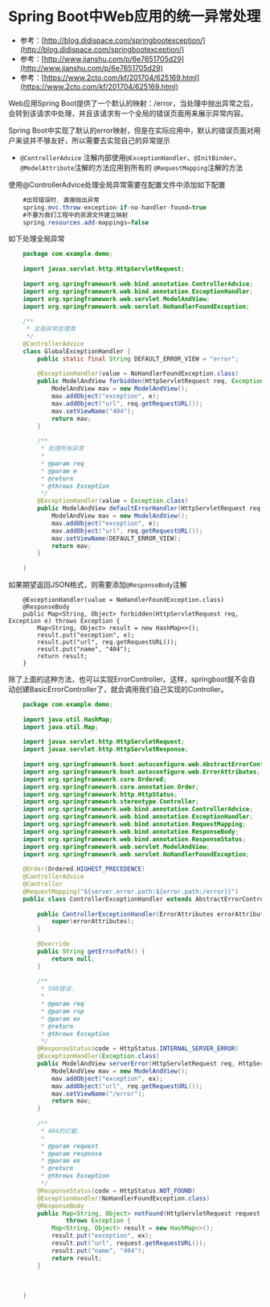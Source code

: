 # Spring Boot中Web应用的统一异常处理
- 参考：[http://blog.didispace.com/springbootexception/](http://blog.didispace.com/springbootexception/)
- 参考：[http://www.jianshu.com/p/6e7651705d29](http://www.jianshu.com/p/6e7651705d29)
- 参考：[https://www.2cto.com/kf/201704/625169.html](https://www.2cto.com/kf/201704/625169.html)

Web应用Spring Boot提供了一个默认的映射：/error，当处理中抛出异常之后，会转到该请求中处理，并且该请求有一个全局的错误页面用来展示异常内容。

Spring Boot中实现了默认的error映射，但是在实际应用中，默认的错误页面对用户来说并不够友好，所以需要去实现自己的异常提示



- `@ControllerAdvice` 注解内部使用`@ExceptionHandler`、`@InitBinder`、`@ModelAttribute`注解的方法应用到所有的 `@RequestMapping`注解的方法


使用@ControllerAdvice处理全局异常需要在配置文件中添加如下配置
```java    
    #出现错误时, 直接抛出异常
    spring.mvc.throw-exception-if-no-handler-found=true
    #不要为我们工程中的资源文件建立映射
    spring.resources.add-mappings=false
```

如下处理全局异常
```java
    package com.example.demo;
    
    import javax.servlet.http.HttpServletRequest;
    
    import org.springframework.web.bind.annotation.ControllerAdvice;
    import org.springframework.web.bind.annotation.ExceptionHandler;
    import org.springframework.web.servlet.ModelAndView;
    import org.springframework.web.servlet.NoHandlerFoundException;
    
    /**
     * 全局异常处理类
     */
    @ControllerAdvice
    class GlobalExceptionHandler {
    	public static final String DEFAULT_ERROR_VIEW = "error";
    
    	@ExceptionHandler(value = NoHandlerFoundException.class)
    	public ModelAndView forbidden(HttpServletRequest req, Exception e) throws Exception {
    		ModelAndView mav = new ModelAndView();
    		mav.addObject("exception", e);
    		mav.addObject("url", req.getRequestURL());
    		mav.setViewName("404");
    		return mav;
    	}
    
    	/**
    	 * 处理所有异常
    	 * 
    	 * @param req
    	 * @param e
    	 * @return
    	 * @throws Exception
    	 */
    	@ExceptionHandler(value = Exception.class)
    	public ModelAndView defaultErrorHandler(HttpServletRequest req, Exception e) throws Exception {
    		ModelAndView mav = new ModelAndView();
    		mav.addObject("exception", e);
    		mav.addObject("url", req.getRequestURL());
    		mav.setViewName(DEFAULT_ERROR_VIEW);
    		return mav;
    	}
    
    }
 ```
如果期望返回JSON格式，则需要添加`@ResponseBody`注解
```
    @ExceptionHandler(value = NoHandlerFoundException.class)
    @ResponseBody
    public Map<String, Object> forbidden(HttpServletRequest req, Exception e) throws Exception {
    	Map<String, Object> result = new HashMap<>();
    	result.put("exception", e);
    	result.put("url", req.getRequestURL());
    	result.put("name", "404");
    	return result;
    }  
```

除了上面的这种方法，也可以实现ErrorController。这样，springboot就不会自动创建BasicErrorController了，就会调用我们自己实现的Controller。

```java
    package com.example.demo;
    
    import java.util.HashMap;
    import java.util.Map;
    
    import javax.servlet.http.HttpServletRequest;
    import javax.servlet.http.HttpServletResponse;
    
    import org.springframework.boot.autoconfigure.web.AbstractErrorController;
    import org.springframework.boot.autoconfigure.web.ErrorAttributes;
    import org.springframework.core.Ordered;
    import org.springframework.core.annotation.Order;
    import org.springframework.http.HttpStatus;
    import org.springframework.stereotype.Controller;
    import org.springframework.web.bind.annotation.ControllerAdvice;
    import org.springframework.web.bind.annotation.ExceptionHandler;
    import org.springframework.web.bind.annotation.RequestMapping;
    import org.springframework.web.bind.annotation.ResponseBody;
    import org.springframework.web.bind.annotation.ResponseStatus;
    import org.springframework.web.servlet.ModelAndView;
    import org.springframework.web.servlet.NoHandlerFoundException;
    
    @Order(Ordered.HIGHEST_PRECEDENCE)
    @ControllerAdvice
    @Controller
    @RequestMapping("${server.error.path:${error.path:/error}}")
    public class ControllerExceptionHandler extends AbstractErrorController {
    
    	public ControllerExceptionHandler(ErrorAttributes errorAttributes) {
    		super(errorAttributes);
    	}
    
    	@Override
    	public String getErrorPath() {
    		return null;
    	}
    
    	/**
    	 * 500错误.
    	 * 
    	 * @param req
    	 * @param rsp
    	 * @param ex
    	 * @return
    	 * @throws Exception
    	 */
    	@ResponseStatus(code = HttpStatus.INTERNAL_SERVER_ERROR)
    	@ExceptionHandler(Exception.class)
    	public ModelAndView serverError(HttpServletRequest req, HttpServletResponse rsp, Exception ex) throws Exception {
    		ModelAndView mav = new ModelAndView();
    		mav.addObject("exception", ex);
    		mav.addObject("url", req.getRequestURL());
    		mav.setViewName("/error");
    		return mav;
    	}
    
    	/**
    	 * 404的拦截.
    	 * 
    	 * @param request
    	 * @param response
    	 * @param ex
    	 * @return
    	 * @throws Exception
    	 */
    	@ResponseStatus(code = HttpStatus.NOT_FOUND)
    	@ExceptionHandler(NoHandlerFoundException.class)
    	@ResponseBody
    	public Map<String, Object> notFound(HttpServletRequest request, HttpServletResponse response, Exception ex)
    			throws Exception {
    		Map<String, Object> result = new HashMap<>();
    		result.put("exception", ex);
    		result.put("url", request.getRequestURL());
    		result.put("name", "404");
    		return result;
    	}
    
     
    
    }
```
